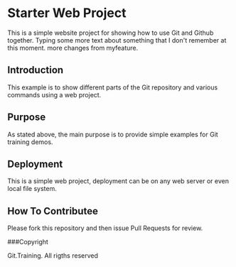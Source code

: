 # Starter Web Project

This is a simple website project for 
showing how to use Git and Github together.
Typing some more text about something that I don't remember at this moment.
more changes from myfeature.

## Introduction

This example is to show different parts
of the Git repository and various commands
using a web project.

## Purpose

As stated above, the main purpose is to
provide simple examples for Git training
demos.

## Deployment

This is a simple web project, deployment
can be on any web server or even local
file system.

## How To Contributee

Please fork this repository and then issue Pull Requests for review.

###Copyright

Git.Training. All rigths reserved

